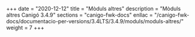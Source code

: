 +++
date        = "2020-12-12"
title       = "Mòduls altres"
description = "Mòduls altres Canigó 3.4.9"
sections    = "canigo-fwk-docs"
enllac		= "/canigo-fwk-docs/documentacio-per-versions/3.4LTS/3.4.9/moduls/moduls-altres/"
weight		= 7
+++
